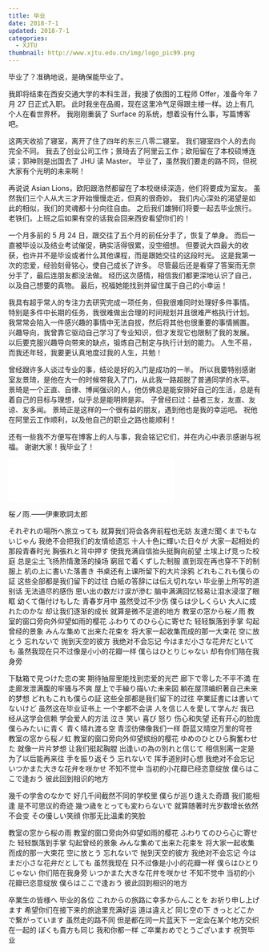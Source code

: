 ```yaml
---
title: 毕业
date: 2018-7-1
updated: 2018-7-1
categories:
  - XJTU
thumbnail: http://www.xjtu.edu.cn/img/logo_pic99.png
---
```


毕业了？准确地说，是确保能毕业了。

我即将结束在西安交通大学的本科生涯，我接了依图的工程师 Offer，准备今年 7 月 27 日正式入职。
此时我坐在品阁，现在这里冷气足得跟主楼一样。边上有几个人在看世界杯。
我刚刚重装了 Surface 的系统，想着没有什么事，写篇博客吧。

<!--more-->

这两天收拾了寝室，离开了住了四年的东三八零二寝室。
我们寝室四个人的去向完全不同。
我去了创业公司工作；景琦去了阿里云工作；欧阳留在了本校硕博连读；郭神则是出国去了 JHU 读 Master。
毕业了，虽然我们要走的路不同，但祝大家有个光明的未来啊！

再说说 Asian Lions，欧阳跟浩然都留在了本校继续深造，他们将要成为室友。
虽然我们三个人从大三才开始慢慢走近，但真的很奇妙。
我们内心深处的渴望是如此的相似，我们的灵魂都十分向往自由。
之后我们雄狮们将要一起去毕业旅行。
老铁们，上班之后如果有空的话我会回来西安看望你们的！

一个月多前的 5 月 24 日，跟交往了五个月的前任分手了，恢复了单身。
而后一直被毕设以及结业考试催促，确实活得很累，没空细想。
但要说大四最大的收获，也许并不是毕设或者什么其他课程，而是跟她交往的这段时光。
这是我第一次的恋爱，经验刻骨铭心，使自己成长了许多。
尽管最后还是看穿了答案而无奈分手了，最后连朋友都没法做。
经历这次感情，相信我们都更深地认识了自己，以及自己想要的真物。
最后，祝福她能找到并留住属于自己的小幸运！

我具有超乎常人的专注力去研究完成一项任务，但我很难同时处理好多件事情。
特别是多件中长期的任务，我很难做出合理的时间规划并且很难严格执行计划。
我常常会陷入一件感兴趣的事情中无法自拔，然后将其他也很重要的事情搁置。
兴趣导向，我曾靠它驱动自己学习了专业知识，但才发现它也限制了我的发展。
以后要克服兴趣导向带来的缺点，锻炼自己制定与执行计划的能力。
人生不易，而我还年轻，我要更认真地度过我的人生，共勉！

曾经跟许多人谈过专业的事，结论是好的入门是成功的一半。
所以我要特别感谢室友景琦，是他在大一的时候带我入了门，从此我一路超脱了普通同学的水平。
景琦是一个正直、自律、博闻强识的人，他仿佛总是能安排好自己的生活，总是有着自己的目标与理想，似乎总是能明辨是非。
子曾经曰过：益者三友，友直、友谅、友多闻。
景琦正是这样的一个很有益的朋友，遇到他也是我的幸运吧。
祝他在阿里云工作顺利，以及他自己的职业之路也能顺利！

还有一些我不方便写在博客上的人与事，我会铭记它们，并在内心中表示感谢与祝福。
谢谢大家！我毕业了！

<iframe frameborder="no" border="0" marginwidth="0" marginheight="0" width=330 height=86 src="//music.163.com/outchain/player?type=2&id=28830016&auto=1&height=66"></iframe>

桜ノ雨.——伊東歌詞太郎

それぞれの場所へ旅立っても
就算我们将会各奔前程也无妨
友達だ聞くまでもないじゃん
我绝不会把我们的友情给遗忘
十人十色に輝いた日々が
大家一起相处的那段青春时光
胸張れと背中押す
使我充满自信抬头挺胸向前望
土埃上げ竞った校庭
总是尘土飞扬热情激荡的操场
窮屈で着くずした制服
直到现在再也穿不下的制服上
机の上に書いた落書き
书桌还有上课所留下的大片涂鸦
どれもこれも僕らの証
这些全部都是我们留下的过往
白紙の答辞には伝え切れない
毕业册上所写的道别话 无法道尽的感伤
思い出の数だけ涙が滲む
脑中满满回忆轻易让泪水浸湿了眼眶
幼くて傷付けもした
青春岁月中 虽然受过不少伤
僕らは少しくらい 大人に成れたのかな
却让我们逐渐的成长 就算是微不足道的地方
教室の窓から桜ノ雨
教室的窗口旁向外仰望如雨的樱花
ふわりてのひら心に寄せた
轻轻飘落到手掌 勾起曾经的景象
みんな集めて出来た花束を
将大家一起收集而成的那一大束花
空に放とう 忘れないで
抛到天空的彼方 我绝对不会忘记
今はまだ小さな花弁だといても
虽然我现在只不过像是小小的花瓣一样
僕らはひとりじゃない
却有你们陪在我身旁

下駄箱で見つけた恋の実
期待抽屉里能找到恋爱的光芒
廊下で零した不平不満
在走廊发泄满腹的牢骚与不爽
屋上で手繰り描いた未来図
躺在屋顶编织著自己未来的梦想
どれもこれも僕らの証
这些全部都是我们留下的过往
卒業証書には書いてないけど
虽然这在毕业证书上 一个字都不会讲
人を信じ人を愛して学んだ
我已经从这学会信赖 学会爱人的方法
泣き 笑い 喜び 怒り
伤心和失望 还有开心的脸庞
僕らみたいに青く 青く晴れ渡る空
青涩彷佛像我们一样 蔚蓝又晴空万里的穹苍
教室の窓から桜ノ虹
教室的窗口旁向外仰望缤纷的樱花
ゆめのひとひら胸奮わせた
就像一片片梦想 让我们挺起胸膛
出逢いの為の別れと信じて
相信别离一定是为了以后能再来往
手を振り返そう 忘れないで
挥手道别时心想 我绝对不会忘记
いつかまた大きな花弁を咲かせ
不知不觉中 当初的小花瓣已经恣意绽放
僕らはここで逢おう
彼此回到相识的地方

幾千の学舎のなかで
好几千间截然不同的学校里
僕らが巡り逢えた奇蹟
我们能相逢 是不可思议的奇迹
幾つ歳をとっても変わらないで
就算随著时光岁数增长依然不会变
その優しい笑顔
你那无比温柔的笑脸

教室の窓から桜の雨
教室的窗口旁向外仰望如雨的樱花
ふわりてのひら心に寄せた
轻轻飘落到手掌 勾起曾经的景象
みんな集めて出来た花束を
将大家一起收集而成的那一大束花
空に放とう 忘れないで
抛到天空的彼方 我绝对不会忘记
今はまだ小さな花弁だとしても
虽然我现在 只不过像是小小的花瓣一样
僕らはひとりじゃない
你们陪在我身旁
いつかまた大きな花弁を咲かせ
不知不觉中 当初的小花瓣已恣意绽放
僕らはここで逢おう
彼此回到相识的地方

卒業生の皆様へ
毕业的各位
これからの旅路に幸多からんことを お祈り申し上げます
希望你们在接下来的旅途里充满好运
道は違えど 同じ空の下 きっとどこかで繋がっています
虽然走的路不同 但是都在同一片蓝天下 一定会在某个地方交织在一起的
ぼくも貴方も同じ
我和你都一样
ご卒業おめでとうございます
祝贺毕业
